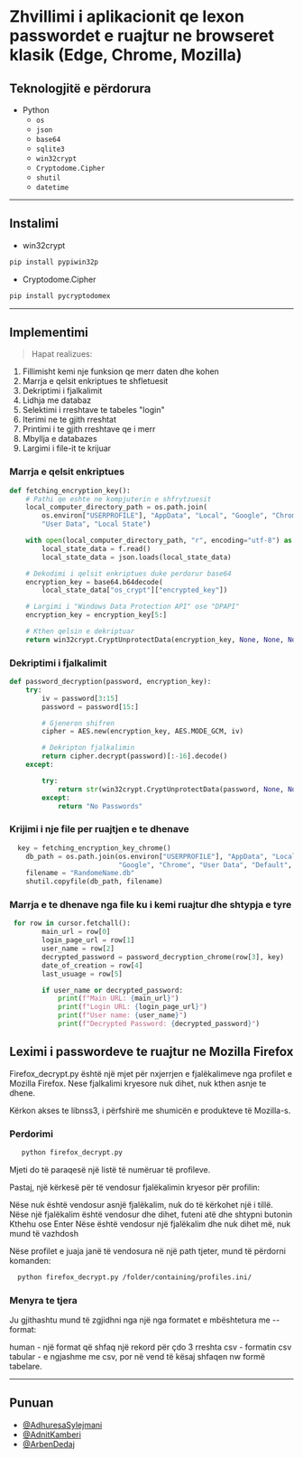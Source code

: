 # Zhvillimi i aplikacionit qe lexon passwordet e ruajtur ne browseret klasik (Edge, Chrome, Mozilla)
## Teknologjitë e përdorura
* Python
  * `os`
  * `json`
  * `base64`
  * `sqlite3`
  * `win32crypt`
  * `Cryptodome.Cipher`
  * `shutil`
  * `datetime`
---
## Instalimi
- win32crypt

```bash
pip install pypiwin32p 
```

- Cryptodome.Cipher
```bash
pip install pycryptodomex
```

---
## Implementimi
> Hapat realizues:
1. Fillimisht kemi nje funksion qe merr daten dhe kohen
2. Marrja e qelsit enkriptues te shfletuesit
3. Dekriptimi i fjalkalimit
4. Lidhja me databaz
5. Selektimi i rreshtave te tabeles "login"
6. Iterimi ne te gjith rreshtat 
7. Printimi i te gjith rreshtave qe i merr
8. Mbyllja e databazes
9. Largimi i file-it te krijuar

### Marrja e qelsit enkriptues
```python
def fetching_encryption_key():
    # Pathi qe eshte ne kompjuterin e shfrytzuesit
    local_computer_directory_path = os.path.join(
        os.environ["USERPROFILE"], "AppData", "Local", "Google", "Chrome",
        "User Data", "Local State")

    with open(local_computer_directory_path, "r", encoding="utf-8") as f:
        local_state_data = f.read()
        local_state_data = json.loads(local_state_data)

    # Dekodimi i qelsit enkriptues duke perdorur base64
    encryption_key = base64.b64decode(
        local_state_data["os_crypt"]["encrypted_key"])

    # Largimi i "Windows Data Protection API" ose "DPAPI"
    encryption_key = encryption_key[5:]

    # Kthen qelsin e dekriptuar
    return win32crypt.CryptUnprotectData(encryption_key, None, None, None, 0)[1]
```

### Dekriptimi i fjalkalimit
```python 
def password_decryption(password, encryption_key):
    try:
        iv = password[3:15]
        password = password[15:]

        # Gjeneron shifren
        cipher = AES.new(encryption_key, AES.MODE_GCM, iv)

        # Dekripton fjalkalimin
        return cipher.decrypt(password)[:-16].decode()
    except:

        try:
            return str(win32crypt.CryptUnprotectData(password, None, None, None, 0)[1])
        except:
            return "No Passwords"
```
### Krijimi i nje file per ruajtjen e te dhenave
```python
  key = fetching_encryption_key_chrome()
    db_path = os.path.join(os.environ["USERPROFILE"], "AppData", "Local",
                           "Google", "Chrome", "User Data", "Default", "Login Data")
    filename = "RandomeName.db"
    shutil.copyfile(db_path, filename)
```

### Marrja e te dhenave nga file ku i kemi ruajtur dhe shtypja e tyre
```python
 for row in cursor.fetchall():
        main_url = row[0]
        login_page_url = row[1]
        user_name = row[2]
        decrypted_password = password_decryption_chrome(row[3], key)
        date_of_creation = row[4]
        last_usuage = row[5]

        if user_name or decrypted_password:
            print(f"Main URL: {main_url}")
            print(f"Login URL: {login_page_url}")
            print(f"User name: {user_name}")
            print(f"Decrypted Password: {decrypted_password}")
```
## Leximi i passwordeve te ruajtur ne Mozilla Firefox 

Firefox_decrypt.py është një mjet për nxjerrjen e fjalëkalimeve nga profilet e Mozilla Firefox. Nese fjalkalimi kryesore nuk dihet, nuk kthen asnje te dhene.

Kërkon akses te libnss3, i përfshirë me shumicën e produkteve të Mozilla-s. 

### Perdorimi 

```bash
   python firefox_decrypt.py
```

Mjeti do të paraqesë një listë të numëruar të profileve. 

Pastaj, një kërkesë për të vendosur fjalëkalimin kryesor për profilin:

Nëse nuk është vendosur asnjë fjalëkalim, nuk do të kërkohet një i tillë.
Nëse një fjalëkalim është vendosur dhe dihet, futeni atë dhe shtypni butonin Kthehu ose Enter
Nëse është vendosur një fjalëkalim dhe nuk dihet më, nuk mund të vazhdosh

Nëse profilet e juaja janë të vendosura në një path tjeter, mund të përdorni komanden:

```bash
  python firefox_decrypt.py /folder/containing/profiles.ini/
```
### Menyra te tjera 

Ju gjithashtu mund të zgjidhni nga një nga formatet e mbështetura me --format:

human - një format që shfaq një rekord për çdo 3 rreshta
csv - formatin csv
tabular - e ngjashme me csv, por në vend të kësaj shfaqen nw formë tabelare.

---

## Punuan

- [@AdhuresaSylejmani](https://github.com/AdhuresaSylejmani)
- [@AdnitKamberi](https://github.com/adnit)
- [@ArbenDedaj](https://github.com/ArbDe)


